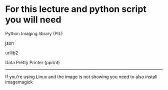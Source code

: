 For this lecture and python script you will need
================================================
Python Imaging library (PIL)

json

urllib2

Data Pretty Printer (pprint)

---------------------
If you're using Linux and the image is not showing you need to also install imagemagick
